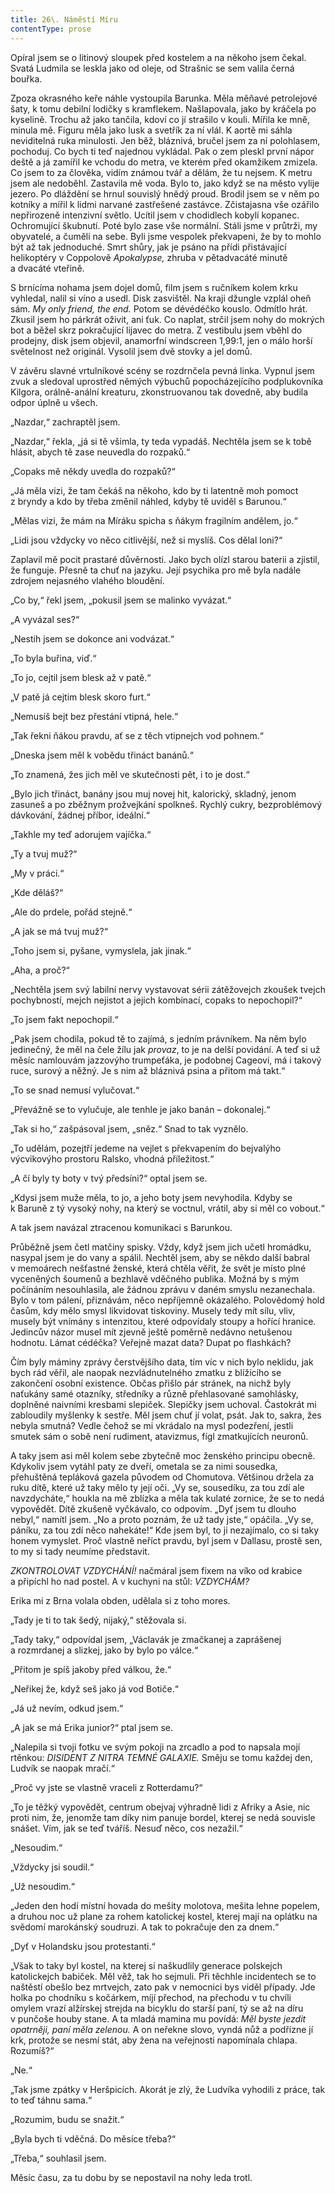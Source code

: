 ```yaml
---
title: 26\. Náměstí Míru
contentType: prose
---
```


Opíral jsem se o litinový sloupek před kostelem a na někoho jsem čekal. Svatá Ludmila se leskla jako od oleje, od Strašnic se sem valila černá bouřka.

Zpoza okrasného keře náhle vystoupila Barunka. Měla měňavé petrolejové šaty, k tomu debilní lodičky s kramflekem. Našlapovala, jako by kráčela po kyselině. Trochu až jako tančila, kdoví co jí strašilo v kouli. Mířila ke mně, minula mě. Figuru měla jako lusk a svetřík za ní vlál. K aortě mi sáhla neviditelná ruka minulosti. Jen běž, bláznivá, bručel jsem za ní polohlasem, pochoduj. Co bych ti teď najednou vykládal. Pak o zem pleskl první nápor deště a já zamířil ke vchodu do metra, ve kterém před okamžikem zmizela. Co jsem to za člověka, vidím známou tvář a dělám, že tu nejsem. K metru jsem ale nedoběhl. Zastavila mě voda. Bylo to, jako když se na město vylije jezero. Po dláždění se hrnul souvislý hnědý proud. Brodil jsem se v něm po kotníky a mířil k lidmi narvané zastřešené zastávce. Zčistajasna vše ozářilo nepřirozeně intenzivní světlo. Ucítil jsem v chodidlech kobylí kopanec. Ochromující škubnutí. Poté bylo zase vše normální. Stáli jsme v průtrži, my obyvatelé, a čuměli na sebe. Byli jsme vespolek překvapeni, že by to mohlo být až tak jednoduché. Smrt shůry, jak je psáno na přídi přistávající helikoptéry v Coppolově _Apokalypse,_ zhruba v pětadvacáté minutě a dvacáté vteřině.

S brnícíma nohama jsem dojel domů, film jsem s ručníkem kolem krku vyhledal, nalil si víno a usedl. Disk zasvištěl. Na kraji džungle vzplál oheň sám. _My only friend, the end._ Potom se dévédéčko kouslo. Odmítlo hrát. Zkusil jsem ho párkrát oživit, ani ťuk. Co naplat, strčil jsem nohy do mokrých bot a běžel skrz pokračující lijavec do metra. Z vestibulu jsem vběhl do prodejny, disk jsem objevil, anamorfní windscreen 1,99:1, jen o málo horší světelnost než originál. Vysolil jsem dvě stovky a jel domů.

V závěru slavné vrtulníkové scény se rozdrnčela pevná linka. Vypnul jsem zvuk a sledoval uprostřed němých výbuchů popocházejícího podplukovníka Kilgora, orálně-anální kreaturu, zkonstruova­nou tak dovedně, aby budila odpor úplně u všech.

„Nazdar,“ zachraptěl jsem.

„Nazdar,“ řekla, „já si tě všimla, ty teda vypadáš. Nechtěla jsem se k tobě hlásit, abych tě zase neuvedla do rozpaků.“

„Copaks mě někdy uvedla do rozpaků?“

„Já měla vizi, že tam čekáš na někoho, kdo by ti latentně moh pomoct z bryndy a kdo by třeba změnil náhled, kdyby tě uviděl s Barunou.“

„Mělas vizi, že mám na Míráku spicha s ňákym fragilním andělem, jo.“

„Lidi jsou vždycky vo něco citlivější, než si myslíš. Cos dělal loni?“

Zaplavil mě pocit prastaré důvěrnosti. Jako bych olízl starou baterii a zjistil, že funguje. Přesně ta chuť na jazyku. Její psychika pro mě byla nadále zdrojem nejasného vlahého bloudění.

„Co by,“ řekl jsem, „pokusil jsem se malinko vyvázat.“

„A vyvázal ses?“

„Nestih jsem se dokonce ani vodvázat.“

„To byla buřina, viď.“

„To jo, cejtil jsem blesk až v patě.“

„V patě já cejtim blesk skoro furt.“

„Nemusíš bejt bez přestání vtipná, hele.“

„Tak řekni ňákou pravdu, ať se z těch vtipnejch vod pohnem.“

„Dneska jsem měl k vobědu třináct banánů.“

„To znamená, žes jich měl ve skutečnosti pět, i to je dost.“

„Bylo jich třináct, banány jsou muj novej hit, kalorický, skladný, jenom zasuneš a po zběžnym prožvejkání spolkneš. Rychlý cukry, bezproblémový dávkování, žádnej příbor, ideální.“

„Takhle my teď adorujem vajíčka.“

„Ty a tvuj muž?“

„My v práci.“

„Kde děláš?“

„Ale do prdele, pořád stejně.“

„A jak se má tvuj muž?“

„Toho jsem si, pyšane, vymyslela, jak jinak.“

„Aha, a proč?“

„Nechtěla jsem svý labilní nervy vystavovat sérii zátěžovejch zkoušek tvejch pochybností, mejch nejistot a jejich kombinací, copaks to nepochopil?“

„To jsem fakt nepochopil.“

„Pak jsem chodila, pokud tě to zajímá, s jedním právníkem. Na něm bylo jedinečný, že měl na čele žílu jak _provaz_, to je na delší povidání. A teď si už měsíc namlouvám jazzovýho trumpeťáka, je podobnej Cageovi, má i takový ruce, surový a něžný. Je s nim až bláznivá psina a přitom má takt.“

„To se snad nemusí vylučovat.“

„Převážně se to vylučuje, ale tenhle je jako banán – dokonalej.“

„Tak si ho,“ zašpásoval jsem, „sněz.“ Snad to tak vyznělo.

„To udělám, pozejtří jedeme na vejlet s překvapením do bejvalýho výcvikovýho prostoru Ralsko, vhodná příležitost.“

„A čí byly ty boty v tvý předsíni?“ optal jsem se.

„Kdysi jsem muže měla, to jo, a jeho boty jsem nevyhodila. Kdyby se k Baruně z tý vysoký nohy, na který se voctnul, vrátil, aby si měl co vobout.“

A tak jsem navázal ztracenou komunikaci s Barunkou.

Průběžně jsem četl matčiny spisky. Vždy, když jsem jich učetl hromádku, nasypal jsem je do vany a spálil. Nechtěl jsem, aby se někdo další babral v memoárech nešťastné ženské, která chtěla věřit, že svět je místo plné vyceněných šoumenů a bezhlavě vděčného publika. Možná by s mým počínáním nesouhlasila, ale žádnou zprávu v daném smyslu nezanechala. Bylo v tom pálení, přiznávám, něco nepříjemně okázalého. Polovědomý hold časům, kdy mělo smysl likvidovat tiskoviny. Musely tedy mít sílu, vliv, musely být vnímány s intenzitou, které odpovídaly stoupy a hořící hranice. Jedincův názor musel mít zjevně ještě poměrně nedávno netušenou hodnotu. Lámat cédéčka? Veřejně mazat data? Dupat po flashkách?

Čím byly máminy zprávy čerstvějšího data, tím víc v nich bylo neklidu, jak bych rád věřil, ale naopak nezvládnutelného zmatku z blížícího se zakončení osobní existence. Občas přišlo pár stránek, na nichž byly naťukány samé otazníky, středníky a různě přehlasované samohlásky, doplněné naivními kresbami slepiček. Slepičky jsem uchoval. Častokrát mi zabloudily myšlenky k sestře. Měl jsem chuť jí volat, psát. Jak to, sakra, žes nebyla smutná? Vedle čehož se mi vkrádalo na mysl podezření, jestli smutek sám o sobě není rudiment, atavizmus, fígl zmatkujících neuronů.

A taky jsem asi měl kolem sebe zbytečně moc ženského principu obecně. Kdykoliv jsem vytáhl paty ze dveří, ometala se za nimi sousedka, přehuštěná tepláková gazela původem od Chomutova. Většinou držela za ruku dítě, které už taky mělo ty její oči. „Vy se, sousedíku, za tou zdí ale navzdycháte,“ houkla na mě zblízka a měla tak kulaté zornice, že se to nedá vypovědět. Dítě zkušeně vyčkávalo, co odpovím. „Dyť jsem tu dlouho nebyl,“ namítl jsem. „No a proto poznám, že už tady jste,“ opáčila. „Vy se, páníku, za tou zdí něco nahekáte!“ Kde jsem byl, to ji nezajímalo, co si taky honem vymyslet. Proč vlastně neříct pravdu, byl jsem v Dallasu, prostě sen, to my si tady neumíme představit.

_ZKONTROLOVAT VZDYCHÁNÍ!_ načmáral jsem fixem na víko od krabice a připíchl ho nad postel. A v kuchyni na stůl: _VZDYCHÁM?_

Erika mi z Brna volala obden, udělala si z toho mores.

„Tady je ti to tak šedý, nijaký,“ stěžovala si.

„Tady taky,“ odpovídal jsem, „Václavák je zmačkanej a zaprášenej a rozmrdanej a slizkej, jako by bylo po válce.“

„Přitom je spíš jakoby před válkou, že.“

„Neřikej že, když seš jako já vod Botiče.“

„Já už nevím, odkud jsem.“

„A jak se má Erika junior?“ ptal jsem se.

„Nalepila si tvoji fotku ve svým pokoji na zrcadlo a pod to napsala mojí rtěnkou: _DISIDENT Z NITRA TEMNÉ GALAXIE._ Směju se tomu každej den, Ludvík se naopak mračí.“

„Proč vy jste se vlastně vraceli z Rotterdamu?“

„To je těžký vypovědět, centrum obejvaj výhradně lidi z Afriky a Asie, nic proti nim, že, jenomže tam díky nim panuje bordel, kterej se nedá souvisle snášet. Vím, jak se teď tváříš. Nesuď něco, cos nezažil.“

„Nesoudim.“

„Vždycky jsi soudil.“

„Už nesoudim.“

„Jeden den hodí místní hovada do mešity molotova, mešita lehne popelem, a druhou noc už plane za rohem katolickej kostel, kterej mají na oplátku na svědomí marokánský soudruzi. A tak to pokračuje den za dnem.“

„Dyť v Holandsku jsou protestanti.“

„Však to taky byl kostel, na kterej si naškudlily generace pol­skejch katolickejch babiček. Měl věž, tak ho sejmuli. Při těchhle incidentech se to naštěstí obešlo bez mrtvejch, zato pak v nemocnici bys viděl případy. Jde holka po chodníku s kočárkem, míjí přechod, na přechodu v tu chvíli omylem vrazí alžírskej strejda na bicyklu do starší paní, tý se až na díru v punčoše houby stane. A ta mladá mamina mu povídá: _Měl byste jezdit opatrněji, paní měla zelenou._ A on neřekne slovo, vyndá nůž a podřízne jí krk, protože se nesmí stát, aby žena na veřejnosti napomínala chlapa. Rozumíš?“

„Ne.“

„Tak jsme zpátky v Heršpicích. Akorát je zlý, že Ludvíka vyhodili z práce, tak to teď táhnu sama.“

„Rozumim, budu se snažit.“

„Byla bych ti vděčná. Do měsíce třeba?“

„Třeba,“ souhlasil jsem.

Měsíc času, za tu dobu by se nepostavil na nohy leda trotl.
